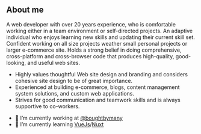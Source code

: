 ## About me

A web developer with over 20 years experience, who is comfortable working either in a team environment or self-directed projects. An adaptive individual who enjoys learning new skills and updating their current skill set. Confident working on all size projects weather small personal projects or larger e-commerce site. Holds a strong belief in doing comprehensive, cross-platform and cross-browser code that produces high-quality, good-looking, and useful web sites.

* Highly values thoughtful Web site design and branding and considers cohesive site design to be of great importance.
* Experienced at building e-commerce, blogs, content management system solutions, and custom web applications.
* Strives for good communication and teamwork skills and is always supportive to co-workers.

- 🔭 I’m currently working at [@boughtbymany](https://github.com/boughtbymany)
- 🌱 I’m currently learning [VueJs](https://vuejs.org/)/[Nuxt](https://nuxtjs.org/)

